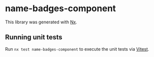 # name-badges-component

This library was generated with [Nx](https://nx.dev).

## Running unit tests

Run `nx test name-badges-component` to execute the unit tests via [Vitest](https://vitest.dev/).
